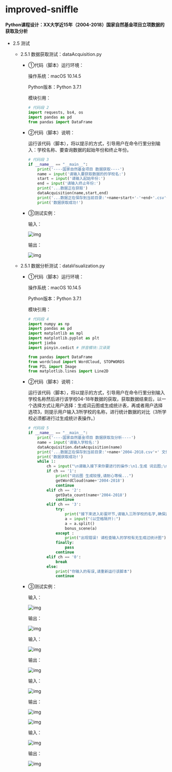 # improved-sniffle

#### Python课程设计：XX大学近15年（2004-2018）国家自然基金项目立项数据的获取及分析

- 2.5 测试

    - 2.5.1 数据获取测试：dataAcquisition.py

        - ①代码（脚本）运行环境：

            操作系统：macOS 10.14.5

            Python版本：Python 3.7.1

            模块引用：

            ```python
            # 代码段 2
            import requests, bs4, os
            import pandas as pd
            from pandas import DataFrame
            ```
    
        - ②代码（脚本）说明：
    
            运行该代码（脚本），将以提示的方式，引导用户在命令行里分别输入：学校名称、要查询数据的起始年份和终止年份。
    
            ```python
            # 代码段 3
            if __name__ == "__main__":
                print('----国家自然基金项目 数据获取----')
                name = input('请输入要获取数据的的学校名:')
                start = input('请输入起始年份:')
                end = input('请输入终止年份:')
                print('...数据正在获取')
                dataAcquisition(name,start,end)
                print('...数据正在保存到当前目录:'+name+start+'-'+end+'.csv'+' 文件中!')
                print('数据获取成功!')            
            ```
    
        - ③测试实例：
    
            输入：
    
            ![img](http://ww4.sinaimg.cn/large/006tNc79ly1g487jio37rj31co07gacg.jpg)

            输出：

            ![img](http://ww1.sinaimg.cn/large/006tNc79ly1g4889n3428j31180dc7av.jpg)

        

    - 2.5.1 数据分析测试：dataVisualization.py

        - ①代码（脚本）运行环境：

            操作系统：macOS 10.14.5

            Python版本：Python 3.7.1

            模块引用：
        
            ```python
            # 代码段 4
            import numpy as np
            import pandas as pd
            import matplotlib as mpl
            import matplotlib.pyplot as plt
            import jieba
            import pinyin.cedict # 拼音模块:汉译英

            from pandas import DataFrame
            from wordcloud import WordCloud, STOPWORDS
            from PIL import Image
            from matplotlib.lines import Line2D
            ```

		- ②代码（脚本）说明：

            运行该代码（脚本），将以提示的方式，引导用户在命令行里分别输入学校名称然后进行该学校04-18年数据的获取，获取数据结束后，以一个选择方式让用户选择：生成词云图或生成统计表，再或者用户选择选项3，则提示用户输入3所学校的名称，进行统计数据的对比（3所学校必须都进行过生成统计表操作。）

			```python
			# 代码段 5
            if __name__ == "__main__":
                print('----国家自然基金项目 数据获取及分析----')
                name = input('请输入学校名:')
                dataAcquisition.dataAcquisition(name)
                print('...数据正在保存到当前目录:'+name+'2004-2018.csv'+' 文件中!')
                print('数据获取成功!')
                while 1:
                    ch = input("\n请输入接下来你要进行的操作:\n1.生成 词云图;\n2.生成 统计图;\n3.彩蛋;\n0.结束;\n")
                    if ch == '1':
                        print("词云图 生成较慢,请耐心等候...")
                        getWordCloud(name+'2004-2018')
                        continue
                    elif ch == '2':
                        getData_count(name+'2004-2018')
                        continue
                    elif ch == '3':
                        try:
                            print("接下来进入彩蛋环节,请输入三所学校的名字,确保这三所学校你已经生成过它们的 统计图 ")
                            a = input("(以空格隔开):")
                            a = a.split()
                            bonus_scene(a)
                        except :
                            print("出现错误! 请检查输入的学校有无生成过统计图")
                        finally:
                            pass
                        continue
                    elif ch == '0':
                        break
                    else:
                        print("你输入的有误,请重新运行该脚本")
			            continue
			```
			
		- ③测试实例：
			
			输入：
			
			![img](http://ww4.sinaimg.cn/large/006tNc79ly1g4889lnav9j313m068myr.jpg)
			
			输出：
			
			![img](http://ww2.sinaimg.cn/large/006tNc79ly1g4889o2cacj313o0baq8r.jpg)
			
			输入：
			
			![img](http://ww3.sinaimg.cn/large/006tNc79ly1g4889ozccwj313w09e75s.jpg)
			
			输出：
			
			![img](http://ww1.sinaimg.cn/large/006tNc79ly1g4889l4f3ij30u00u04em.jpg)
			
			输入：
			
			![img](http://ww2.sinaimg.cn/large/006tNc79ly1g4889m4bjqj313o05k74k.jpg)
			
			输出：
			
			![img](http://ww2.sinaimg.cn/large/006tNc79ly1g4889oinjnj31320h876p.jpg)
			
			![img](http://ww4.sinaimg.cn/large/006tNc79ly1g488jzwkifj30v40hs75g.jpg)
			
			输入：
			
			![img](http://ww1.sinaimg.cn/large/006tNc79ly1g4889nkw12j313w06uwfj.jpg)
			
			输出：
			
			![img](http://ww1.sinaimg.cn/large/006tNc79ly1g4889mlholj30m80qoq53.jpg)
